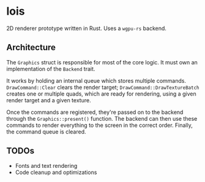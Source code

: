 # lois

2D renderer prototype written in Rust. Uses a `wgpu-rs` backend.

## Architecture

The `Graphics` struct is responsible for most of the core logic. It must own an implementation of the `Backend` trait.

It works by holding an internal queue which stores multiple commands. `DrawCommand::Clear` clears the render target; `DrawCommand::DrawTextureBatch` creates one or multiple quads, which are ready for rendering, using a given render target and a given texture.

Once the commands are registered, they're passed on to the backend through the `Graphics::present()` function. The backend can then use these commands to render everything to the screen in the correct order. Finally, the command queue is cleared.

## TODOs

- Fonts and text rendering
- Code cleanup and optimizations
